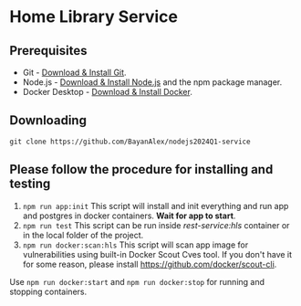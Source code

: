 # Home Library Service

## Prerequisites

- Git - [Download & Install Git](https://git-scm.com/downloads).
- Node.js - [Download & Install Node.js](https://nodejs.org/en/download/) and the npm package manager.
- Docker Desktop - [Download & Install Docker](https://www.docker.com/products/docker-desktop/).

## Downloading
```
git clone https://github.com/BayanAlex/nodejs2024Q1-service
```

## Please follow the procedure for installing and testing
1. `npm run app:init` This script will install and init everything and run app and postgres in docker containers. **Wait for app to start**.
2. `npm run test` This script can be run inside *rest-service:hls* container or in the local folder of the project.
3. `npm run docker:scan:hls` This script will scan app image for vulnerabilities using built-in Docker Scout Cves tool. If you don't have it for some reason, please install https://github.com/docker/scout-cli.

Use `npm run docker:start` and `npm run docker:stop` for running and stopping containers.